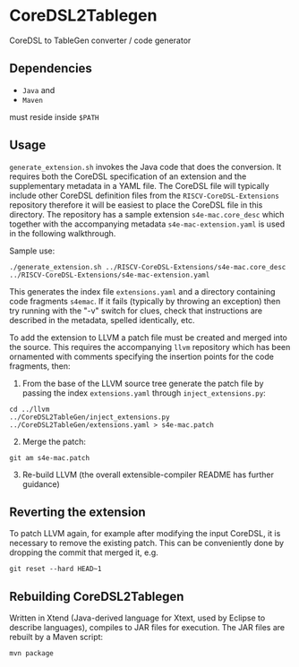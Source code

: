 # CoreDSL2Tablegen

CoreDSL to TableGen converter / code generator

## Dependencies

- `Java` and
- `Maven`

must reside inside `$PATH`

## Usage

`generate_extension.sh` invokes the Java code that does the conversion. It requires both the CoreDSL specification of an extension and the supplementary metadata in a YAML file. The CoreDSL file will typically include other CoreDSL definition files from the `RISCV-CoreDSL-Extensions` repository therefore it will be easiest to place the CoreDSL file in this directory. The repository has a sample extension `s4e-mac.core_desc` which together with the accompanying metadata `s4e-mac-extension.yaml` is used in the following walkthrough.

Sample use:

    ./generate_extension.sh ../RISCV-CoreDSL-Extensions/s4e-mac.core_desc ../RISCV-CoreDSL-Extensions/s4e-mac-extension.yaml

This generates the index file `extensions.yaml` and a directory containing code fragments `s4emac`. If it fails (typically by throwing an exception) then try running with the "-v" switch for clues, check that instructions are described in the metadata, spelled identically, etc.

To add the extension to LLVM a patch file must be created and merged into the source. This requires the accompanying `llvm` repository which has been ornamented with comments specifying the insertion points for the code fragments, then:
1. From the base of the LLVM source tree generate the patch file by passing the index `extensions.yaml` through `inject_extensions.py`:
```
cd ../llvm 
../CoreDSL2TableGen/inject_extensions.py ../CoreDSL2TableGen/extensions.yaml > s4e-mac.patch
```
2. Merge the patch:
```
git am s4e-mac.patch
```
3. Re-build LLVM (the overall extensible-compiler README has further guidance)

## Reverting the extension

To patch LLVM again, for example after modifying the input CoreDSL, it is necessary to remove the existing patch. This can be conveniently done by dropping the commit that merged it, e.g.

    git reset --hard HEAD~1

## Rebuilding CoreDSL2Tablegen

Written in Xtend (Java-derived language for Xtext, used by Eclipse to describe languages), compiles to JAR files for execution. The JAR files are rebuilt by a Maven script:

    mvn package
